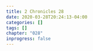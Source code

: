 ```yaml
---
title: 2 Chronicles 28
date: 2020-03-28T20:24:13-04:00
categories: []
tags: []
chapter: "028"
inprogress: false
---
```


